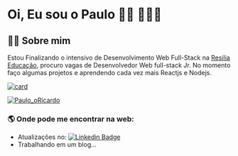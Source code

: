 # Oi, Eu sou o Paulo 🖖🏼 👨🏻‍💻

  ## 🧑🏻 Sobre mim
 Estou Finalizando o intensivo de Desenvolvimento Web Full-Stack na [Resilia Educação](https://www.resilia.work/), procuro vagas de Desenvolvedor Web full-stack Jr. No momento faço algumas projetos e aprendendo cada vez mais Reactjs e Nodejs.
  
   [![card](https://github-readme-stats.vercel.app/api?username=Paulo-oRicardo&theme=highcontrast)](https://github.com/Paulo-oRicardo/) 
   
   [![Paulo_oRicardo](https://github-readme-stats.vercel.app/api/top-langs/?username=Paulo-oRicardo&hide=html&layout=compact&theme=highcontrast)](https://github.com/Paulo_oRicardo/)
   
   ### 🌎 Onde pode me encontrar na web:
   - Atualizações no:   [![Linkedin Badge](https://img.shields.io/badge/-LinkedIn-blue?style=flat-square&logo=Linkedin&logoColor=white&link=https://www.linkedin.com/in/fagnerpsantos/)](https://www.linkedin.com/in/paulo-yokoyama/)
   - Trabalhando em um blog...
  

<!--
**Paulo-oRicardo/Paulo-oRicardo** is a ✨ _special_ ✨ repository because its `README.md` (this file) appears on your GitHub profile.

Here are some ideas to get you started:

- 🔭 I’m currently working on ...
- 🌱 I’m currently learning ...
- 👯 I’m looking to collaborate on ...
- 🤔 I’m looking for help with ...
- 💬 Ask me about ...
- 📫 How to reach me: ...
- 😄 Pronouns: ...
- ⚡ Fun fact: ...
-->
